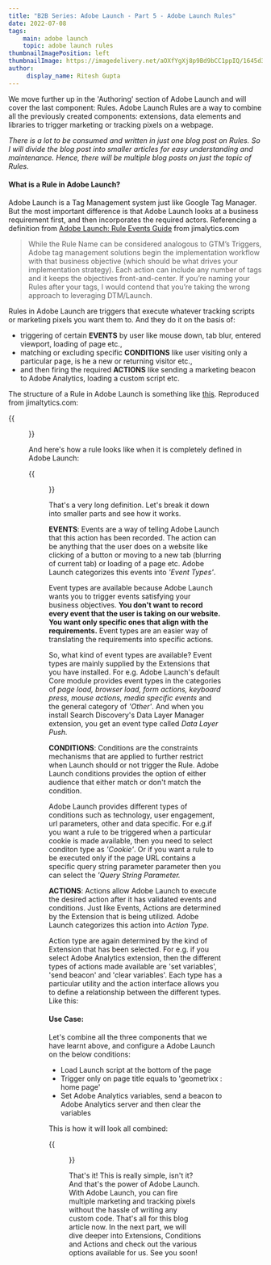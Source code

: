 ```yaml
---
title: "B2B Series: Adobe Launch - Part 5 - Adobe Launch Rules"
date: 2022-07-08
tags:
    main: adobe launch
    topic: adobe launch rules
thumbnailImagePosition: left
thumbnailImage: https://imagedelivery.net/aOXfYgXj8p9Bd9bCC1ppIQ/1645d396-c548-4771-502b-983635c73900/public
author:
     display_name: Ritesh Gupta
---
```


We move further up in the 'Authoring' section of Adobe Launch and will cover the last component: Rules. Adobe Launch Rules are a way to combine all the previously created components: extensions, data elements and libraries to trigger marketing or tracking pixels on a webpage.
<!--more-->

_There is a lot to be consumed and written in just one blog post on Rules. So I will divide the blog post into smaller articles for easy understanding and maintenance. Hence, there will be multiple blog posts on just the topic of Rules._

#### What is a Rule in Adobe Launch?

Adobe Launch is a Tag Management system just like Google Tag Manager. But the most important difference is that Adobe Launch looks at a business requirement first, and then incorporates the required actors. Referencing a definition from [Adobe Launch: Rule Events Guide](https://jimalytics.com/adobe-launch-guides/adobe-launch-rule-events-guide/) from jimalytics.com

> While the Rule Name can be considered analogous to GTM’s Triggers, Adobe tag management solutions begin the implementation workflow with that business objective (which should be what drives your implementation strategy). Each action can include any number of tags and it keeps the objectives front-and-center. If you’re naming your Rules after your tags, I would contend that you’re taking the wrong approach to leveraging DTM/Launch.

Rules in Adobe Launch are triggers that execute whatever tracking scripts or marketing pixels you want them to. And they do it on the basis of: 

- triggering of certain **EVENTS** by user like mouse down, tab blur, entered viewport, loading of page etc.,
- matching or excluding specific **CONDITIONS** like user visiting only a particular page, is he a new or returning visitor etc., 
- and then firing the required **ACTIONS** like sending a marketing beacon to Adobe Analytics, loading a custom script etc.

The structure of a Rule in Adobe Launch is something like [this](https://en.wikipedia.org/wiki/Conditional_(computer_programming)). Reproduced from jimaltytics.com:

{{<figure src = "https://imagedelivery.net/aOXfYgXj8p9Bd9bCC1ppIQ/51c10a38-6e22-48d2-b747-ab279a6a7900/public">}} 

And here's how a rule looks like when it is completely defined in Adobe Launch:

{{<figure src = "https://imagedelivery.net/aOXfYgXj8p9Bd9bCC1ppIQ/dcfe0851-71a2-4013-b806-123309707b00/public">}}

That's a very long definition. Let's break it down into smaller parts and see how it works.

**EVENTS**: Events are a way of telling Adobe Launch that this action has been recorded. The action can be anything that the user does on a website like clicking of a button or moving to a new tab (blurring of current tab) or loading of a page etc. Adobe Launch categorizes this events into _'Event Types'_. 

Event types are available because Adobe Launch wants you to trigger events satisfying your business objectives. **You don't want to record every event that the user is taking on our website. You want only specific ones that align with the requirements.** Event types are an easier way of translating the requirements into specific actions. 

So, what kind of event types are available? Event types are mainly supplied by the Extensions that you have installed. For e.g. Adobe Launch's default Core module provides event types in the categories of _page load, browser load, form actions, keyboard press, mouse actions, media specific events_ and the general category of _'Other'_. And when you install Search Discovery's Data Layer Manager extension, you get an event type called _Data Layer Push._

**CONDITIONS**: Conditions are the constraints mechanisms that are applied to further restrict when Launch should or not trigger the Rule. Adobe Launch conditions provides the option of either audience that either match or don't match the condition.  

Adobe Launch provides different types of conditions such as technology, user engagement, url parameters, other and data specific. For e.g.if you want a rule to be triggered when a particular cookie is made available, then you need to select conditon type as _'Cookie'_. Or if you want a rule to be executed only if the page URL contains a specific query string parameter parameter then you can select the _'Query String Parameter._ 

**ACTIONS**: Actions allow Adobe Launch to execute the desired action after it has validated events and conditions. Just like Events, Actions are determined by the Extension that is being utilized. Adobe Launch categorizes this action into _Action Type_.

Action type are again determined by the kind of Extension that has been selected. For e.g. if you select Adobe Analytics extension, then the different types of actions made available are 'set variables', 'send beacon' and 'clear variables'. Each type has a particular utility and the action interface allows you to define a relationship between the different types. Like this:

#### Use Case:

Let's combine all the three components that we have learnt above, and configure a Adobe Launch on the below conditions:

- Load Launch script at the bottom of the page 
- Trigger only on page title equals to 'geometrixx : home page'
- Set Adobe Analytics variables, send a beacon to Adobe Analytics server and then clear the variables

This is how it will look all combined:

{{<figure src = "https://imagedelivery.net/aOXfYgXj8p9Bd9bCC1ppIQ/11a1b77a-d003-4e3d-4049-c26e24b61700/public">}}

That's it! This is really simple, isn't it? And that's the power of Adobe Launch. With Adobe Launch, you can fire multiple marketing and tracking pixels without the hassle of writing any custom code. That's all for this blog article now. In the next part, we will dive deeper into Extensions, Conditions and Actions and check out the various options available for us. See you soon!



